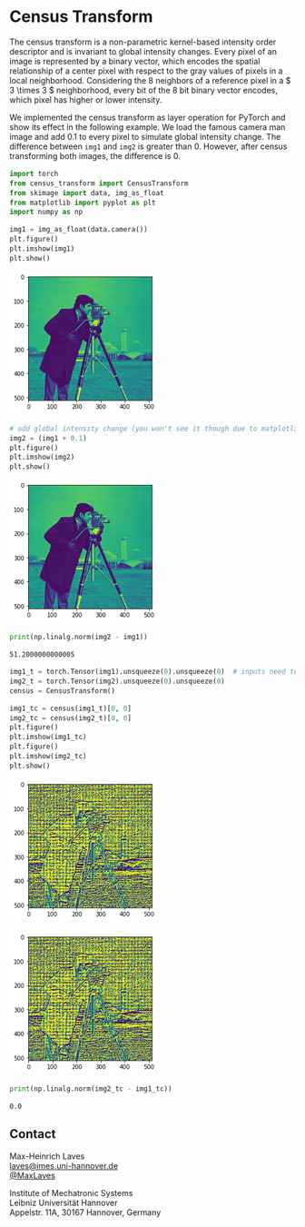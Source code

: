
# Census Transform

The census transform is a non-parametric kernel-based intensity order descriptor and is invariant to global intensity changes. Every pixel of an image is represented by a binary vector, which encodes the spatial relationship of a center pixel with respect to the gray values of pixels in a local neighborhood. Considering the 8 neighbors of a reference pixel in a $ 3 \times 3 $ neighborhood, every bit of the 8 bit binary vector encodes, which pixel has higher or lower intensity.

We implemented the census transform as layer operation for PyTorch and show its effect in the following example. We load the famous camera man image and add 0.1 to every pixel to simulate global intensity change. The difference between `img1` and `img2` is greater than 0. However, after census transforming both images, the difference is 0.


```python
import torch
from census_transform import CensusTransform
from skimage import data, img_as_float
from matplotlib import pyplot as plt
import numpy as np
```


```python
img1 = img_as_float(data.camera())
plt.figure()
plt.imshow(img1)
plt.show()
```


![png](https://raw.githubusercontent.com/mlaves/census-transform-pytorch/master/README_files/test_census_2_0.png)



```python
# add global intensity change (you won't see it though due to matplotlib's color mapping)
img2 = (img1 + 0.1)
plt.figure()
plt.imshow(img2)
plt.show()
```


![png](https://raw.githubusercontent.com/mlaves/census-transform-pytorch/master/README_files/test_census_3_0.png)



```python
print(np.linalg.norm(img2 - img1))
```

    51.2000000000005



```python
img1_t = torch.Tensor(img1).unsqueeze(0).unsqueeze(0)  # inputs need to be 4D array with [N x C x H x W]
img2_t = torch.Tensor(img2).unsqueeze(0).unsqueeze(0)
census = CensusTransform()
```


```python
img1_tc = census(img1_t)[0, 0]
img2_tc = census(img2_t)[0, 0]
plt.figure()
plt.imshow(img1_tc)
plt.figure()
plt.imshow(img2_tc)
plt.show()
```


![png](https://raw.githubusercontent.com/mlaves/census-transform-pytorch/master/README_files/test_census_6_0.png)



![png](https://raw.githubusercontent.com/mlaves/census-transform-pytorch/master/README_files/test_census_6_1.png)



```python
print(np.linalg.norm(img2_tc - img1_tc))
```

    0.0


## Contact

Max-Heinrich Laves  
[laves@imes.uni-hannover.de](mailto:laves@imes.uni-hannover.de)  
[@MaxLaves](https://twitter.com/MaxLaves)

Institute of Mechatronic Systems  
Leibniz Universität Hannover  
Appelstr. 11A, 30167 Hannover, Germany
